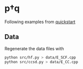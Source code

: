 # p†q
Following examples from
[quickstart](https://github.com/edeprince3/pdaggerq?tab=readme-ov-file#quickstart)


## Data
Regenerate the data files with
```bash
python src/hf.py > data/E_SCF.cpp
python src/ccsd.py > data/E_CC.cpp
```
